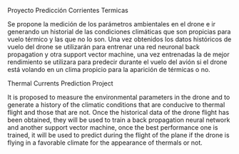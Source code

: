 Proyecto Predicción Corrientes Termicas

Se propone la medición de los parámetros ambientales en el drone e ir generando un historial de las condiciones climáticas que son propicias para vuelo térmico y las que no lo son. Una vez obtenidos los datos históricos de vuelo del drone se utilizarán para entrenar una red neuronal back propagation y otra support vector machine, una vez entrenadas la de mejor rendimiento se utilizara para predecir durante el vuelo del avión si el drone está volando en un clima propicio para la aparición de térmicas o no.


Thermal Currents Prediction Project

It is proposed to measure the environmental parameters in the drone and to generate a history of the climatic conditions that are conducive to thermal flight and those that are not. Once the historical data of the drone flight has been obtained, they will be used to train a back propagation neural network and another support vector machine, once the best performance one is trained, it will be used to predict during the flight of the plane if the drone is flying in a favorable climate for the appearance of thermals or not.
